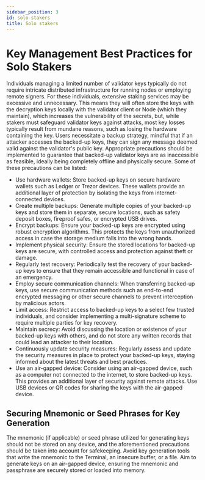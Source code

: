 ```yaml
---
sidebar_position: 3
id: solo-stakers
title: Solo stakers
---
```


# Key Management Best Practices for Solo Stakers

Individuals managing a limited number of validator keys typically do not require intricate distributed infrastructure for running nodes or employing remote signers. For these individuals, extensive staking services may be excessive and unnecessary. This means they will often store the keys with the decryption keys locally with the validator client or Node (which they maintain), which increases the vulnerability of the secrets, but, while stakers must safeguard validator keys against attacks, most key losses typically result from mundane reasons, such as losing the hardware containing the key. Users necessitate a backup strategy, mindful that if an attacker accesses the backed-up keys, they can sign any message deemed valid against the validator's public key. Appropriate precautions should be implemented to guarantee that backed-up validator keys are as inaccessible as feasible, ideally being completely offline and physically secure. Some of these precautions can be listed:

- Use hardware wallets: Store backed-up keys on secure hardware wallets such as Ledger or Trezor devices. These wallets provide an additional layer of protection by isolating the keys from internet-connected devices.
- Create multiple backups: Generate multiple copies of your backed-up keys and store them in separate, secure locations, such as safety deposit boxes, fireproof safes, or encrypted USB drives.
- Encrypt backups: Ensure your backed-up keys are encrypted using robust encryption algorithms. This protects the keys from unauthorized access in case the storage medium falls into the wrong hands.
- Implement physical security: Ensure the stored locations for backed-up keys are secure, with controlled access and protection against theft or damage.
- Regularly test recovery: Periodically test the recovery of your backed-up keys to ensure that they remain accessible and functional in case of an emergency.
- Employ secure communication channels: When transferring backed-up keys, use secure communication methods such as end-to-end encrypted messaging or other secure channels to prevent interception by malicious actors.
- Limit access: Restrict access to backed-up keys to a select few trusted individuals, and consider implementing a multi-signature scheme to require multiple parties for key recovery.
- Maintain secrecy: Avoid discussing the location or existence of your backed-up keys with others, and do not store any written records that could lead an attacker to their location.
- Continuously update security measures: Regularly assess and update the security measures in place to protect your backed-up keys, staying informed about the latest threats and best practices.
- Use an air-gapped device: Consider using an air-gapped device, such as a computer not connected to the internet, to store backed-up keys. This provides an additional layer of security against remote attacks. Use USB devices or QR codes for sharing the keys with the air-gapped device.

## Securing Mnemonic or Seed Phrases for Key Generation

The mnemonic (if applicable) or seed phrase utilized for generating keys should not be stored on any device, and the aforementioned precautions should be taken into account for safekeeping. Avoid key generation tools that write the mnemonic to the Terminal, an insecure buffer, or a file. Aim to generate keys on an air-gapped device, ensuring the mnemonic and passphrase are securely stored or loaded into memory.

